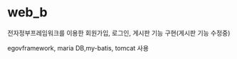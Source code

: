 # web_b

전자정부프레임워크를 이용한 회원가입, 로그인, 게시판 기능 구현(게시판 기능 수정중)

egovframework, maria DB,my-batis, tomcat 사용
